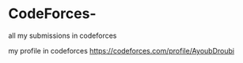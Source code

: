 # CodeForces-
all my submissions in codeforces 

my profile in codeforces
https://codeforces.com/profile/AyoubDroubi

